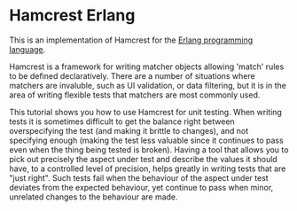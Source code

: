 Hamcrest Erlang
=============================

This is an implementation of Hamcrest for the [Erlang programming language](http://www.erlang.org/).

Hamcrest is a framework for writing matcher objects allowing 'match' rules to be defined declaratively.
There are a number of situations where matchers are invaluble, such as UI validation, or data filtering,
but it is in the area of writing flexible tests that matchers are most commonly used.

This tutorial shows you how to use Hamcrest for unit testing. When writing tests it is sometimes difficult
to get the balance right between overspecifying the test (and making it brittle to changes), and not
specifying enough (making the test less valuable since it continues to pass even when the thing being tested
is broken). Having a tool that allows you to pick out precisely the aspect under test and describe the values
it should have, to a controlled level of precision, helps greatly in writing tests that are "just right".
Such tests fail when the behaviour of the aspect under test deviates from the expected behaviour, yet continue
to pass when minor, unrelated changes to the behaviour are made.
